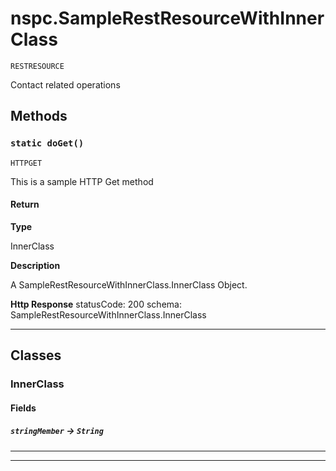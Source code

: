 # nspc.SampleRestResourceWithInnerClass

`RESTRESOURCE`

Contact related operations

## Methods
### `static doGet()`

`HTTPGET`

This is a sample HTTP Get method

#### Return

**Type**

InnerClass

**Description**

A SampleRestResourceWithInnerClass.InnerClass Object.


**Http Response** statusCode: 200 schema: SampleRestResourceWithInnerClass.InnerClass

---
## Classes
### InnerClass
#### Fields

##### `stringMember` → `String`


---

---
